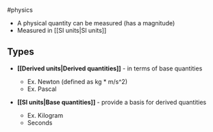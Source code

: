 #physics

- A physical quantity can be measured (has a magnitude)
- Measured in [[SI units|SI units]]
## Types

- **[[Derived units|Derived quantities]]** - in terms of base quantities
	- Ex. Newton (defined as kg * m/s^2)
	- Ex. Pascal
	
- **[[SI units|Base quantities]]** - provide a basis for derived quantities
	- Ex. Kilogram
	- Seconds



